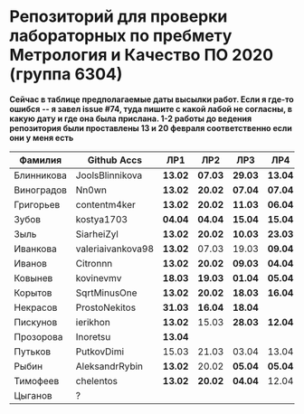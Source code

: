 # Репозиторий для проверки лабораторных по пребмету Метрология и Качество ПО 2020 (группа 6304)

**Сейчас в таблице предполагаемые даты высылки работ. Если я где-то ошибся -- я завел issue #74, туда пишите с какой лабой не согласны, в какую дату и где она была прислана. 1-2 работы до ведения репозитория были проставлены 13 и 20 февраля соответственно если они у меня есть**

| Фамилия    |   Github Accs     |   ЛР1   |   ЛР2   |   ЛР3   |   ЛР4   |   ЛР5   |   ЛР6   |
| ---------- | ----------------- | ------- | ------- | ------- | ------- | ------- | ------- |
| Блинникова | JoolsBlinnikova   |**13.02**|**07.03**|**29.03**|**13.04**|**25.03**|  13.04  |
| Виноградов | Nn0wn             |**13.02**|**20.02**|**07.04**|**07.04**|  07.04  |  07.04  |
| Григорьев  | contentm4ker      |**13.02**|**20.02**|**11.03**|**06.04**|**22.03**|**30.03**|
| Зубов      | kostya1703        |**04.04**|**04.04**|**15.04**|**15.04**|**16.04**|         |
| Зыль       | SiarheiZyl        |**13.02**|**20.02**|**10.03**|**23.03**|**26.03**|**30.03**|
| Иванкова   | valeriaivankova98 |**13.02**|  07.03  |  19.03  |**09.04**|**21.03**|  04.04  |
| Иванов     | Citronnn          |**13.02**|**20.02**|**09.03**|**04.04**|**18.03**|**25.03**|
| Ковынев    | kovinevmv         |**18.03**|**19.03**|**01.04**|**05.04**|**01.04**|  01.04  |
| Корытов    | SqrtMinusOne      |**13.02**|**20.02**|**18.03**|**16.04**|**29.03**|**30.03**|
| Некрасов   | ProstoNekitos     |**31.03**|**16.04**|**18.04**|         |**15.04**|         |
| Пискунов   | ierikhon          |**13.02**|  15.03  |**28.03**|**12.04**|**28.03**|  05.04  |
| Прозорова  | Inoretsu          |**13.04**|         |         |         |**19.04**|         |
| Путьков    | PutkovDimi        |  15.03  |  21.03  |  03.04  |  13.04  |  03.04  |  03.04  |
| Рыбин      | AleksandrRybin    |**13.02**|  20.02  |**05.04**|**05.04**|  07.04  |  12.04  |
| Тимофеев   | chelentos         |**13.02**|**20.02**|**04.04**|  12.04  |**18.04**|         |
| Цыганов    |       ?           |         |         |         |         |         |         |
